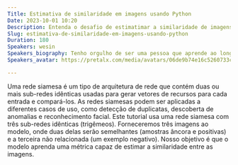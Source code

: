 ```yaml
---
Title: Estimativa de similaridade em imagens usando Python
Date: 2023-10-01 10:20
Description: Entenda o desafio de estimatimar a similaridade de imagens usando uma Rede Siamesa com perda de trigêmeos. A rede siamesa será implementada utilizando a biblioteca tensorflow/keras.
Slug: estimativa-de-similaridade-em-imagens-usando-python
Duration: 180
Speakers: wesin
Speakers_biography: Tenho orgulho de ser uma pessoa que aprende ao longo da vida, com graduação em engenharia da computação, mestrado em computação aplicada e doutorado em computação aplicada.
Speakers_avatar: https://pretalx.com/media/avatars/06de9b74e16c5260733c4eef6b7c1a67_ZJoQ3Lb.jpg

---
```


Uma rede siamesa é um tipo de arquitetura de rede que contém duas ou mais sub-redes idênticas usadas para gerar vetores de recursos para cada entrada e compará-los.
As redes siamesas podem ser aplicadas a diferentes casos de uso, como detecção de duplicatas, descoberta de anomalias e reconhecimento facial.
Este tutorial usa uma rede siamesa com três sub-redes idênticas (trigêmeos). Forneceremos três imagens ao modelo, onde duas delas serão semelhantes (amostras âncora e positivas) e a terceira não relacionada (um exemplo negativo). Nosso objetivo é que o modelo aprenda uma métrica capaz de estimar a similaridade entre as imagens.